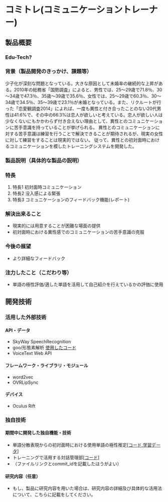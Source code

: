 # コミトレ(コミュニケーショントレーナー)
## 製品概要
### Edu-Tech?

### 背景（製品開発のきっかけ、課題等）
少子化が深刻な問題となっている。大きな原因として未婚率の継続的な上昇がある。2010年の総務省「国勢調査」によると、男性では、25～29歳で71.8％、30～34歳で47.3％、35歳～39歳で35.6％、女性では、25～29歳で60.3％、30～34歳で34.5％、35～39歳で23.1％が未婚となっている。また、リクルートが行った「恋愛観調査2014」によれば、一度も異性と付き合ったことのない20代男性は41.6%で、その中の66.3%は恋人が欲しいと考えている。恋人が欲しい人は少なくないにもかかわらず付き合えない理由として、異性とのコミュニケーションに苦手意識を持っていることが挙げられる。
異性とのコミュニケーションに対する苦手意識は練習を行うことで解決できることが期待されるが、現実の女性に対して練習をすることは現実的ではない。
従って、異性との初対面時におけるコミュニケーションを模したトレーニングシステムを開発した。

### 製品説明（具体的な製品の説明）
### 特長
1. 特長1 初対面時コミュニケーション
2. 特長2 没入感による緊張
3. 特長3 コミュニケーションのフィードバック機能(レポート)

### 解決出来ること
- 現実的には用意することが困難な場面の提供
- 初対面時における異性感でのコミュニケーションの苦手意識の克服

### 今後の展望
- より詳細なフィードバック

### 注力したこと（こだわり等）
- 単語の極性評価/適した単語を活用して自己紹介を行えているかの評価に使用

## 開発技術
### 活用した外部技術
#### API・データ
* SkyWay SpeechRecognition
* goo/形態素解析 [使用したコード](https://github.com/jphacks/TK_1616/blob/master/text/src/goo.clj)
* VoiceText Web API

#### フレームワーク・ライブラリ・モジュール
* word2vec
* OVRLipSync

#### デバイス
* Oculus Rift

### 独自技術
#### 期間中に開発した独自機能・技術
* 単語分散表現からの初対面時における使用単語の極性推定[[コード](https://github.com/jphacks/TK_1616/blob/master/text/src/polarity_estimation.clj),[学習データ](https://github.com/jphacks/TK_1616/blob/master/text/polarity.csv)]
* トレーニングで活用する対話管理部[[コード](https://github.com/jphacks/TK_1616/blob/master/text/src/chat.clj)]
* （ファイルリンクとcommit_idを記載したほうがよい）

#### 研究内容（任意）
* もし、製品に研究内容を用いた場合は、研究内容の詳細及び具体的な活用法について、こちらに記載をしてください。

